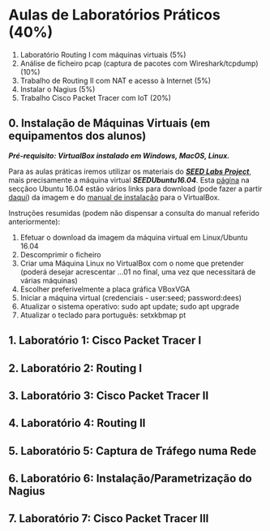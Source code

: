 # Aulas de Laboratórios Práticos (40%)


1. Laboratório Routing I com máquinas virtuais (5%)
2. Análise de ficheiro pcap (captura de pacotes com Wireshark/tcpdump) (10%)
3. Trabalho de Routing II com NAT e acesso à Internet (5%)
4. Instalar o Nagius (5%)
5. Trabalho Cisco Packet Tracer com IoT (20%)

## 0. Instalação de Máquinas Virtuais (em equipamentos dos alunos)

***Pré-requisito: VirtualBox instalado em Windows, MacOS, Linux.***

Para as aulas práticas iremos utilizar os materiais do ***[SEED Labs Project](https://seedsecuritylabs.org/)***, mais precisamente a máquina virtual ***SEEDUbuntu16.04***.
Esta [página](https://seedsecuritylabs.org/labsetup.html) na secçãoo Ubuntu 16.04 estão vários links para download (pode fazer a partir [daqui](https://drive.google.com/file/d/12l8OO3PXHjUsf9vfjkAf7-I6bsixvMUa/view?usp=sharing)) da imagem e do [manual de instalação](https://seedsecuritylabs.org/Labs_16.04/Documents/SEEDVM_VirtualBoxManual.pdf) para o VirtualBox.

Instruções resumidas (podem não dispensar a consulta do manual referido anteriormente):

1. Efetuar o download da imagem da máquina virtual em Linux/Ubuntu 16.04
2. Descomprimir o ficheiro
3. Criar uma Máquina Linux no VirtualBox com o nome que pretender (poderá desejar acrescentar ...01 no final, uma vez que necessitará de várias máquinas)
4. Escolher preferivelmente a placa gráfica VBoxVGA
5. Iniciar a máquina virtual (credenciais - user:seed; password:dees)
6. Atualizar o sistema operativo: sudo apt update; sudo apt upgrade
7. Atualizar o teclado para português: setxkbmap pt

## 1. Laboratório 1: Cisco Packet Tracer I 

## 2. Laboratório 2: Routing I 

## 3. Laboratório 3: Cisco Packet Tracer II 

## 4. Laboratório 4: Routing II

## 5. Laboratório 5: Captura de Tráfego numa Rede 

## 6. Laboratório 6: Instalação/Parametrização do Nagius

## 7. Laboratório 7: Cisco Packet Tracer III


